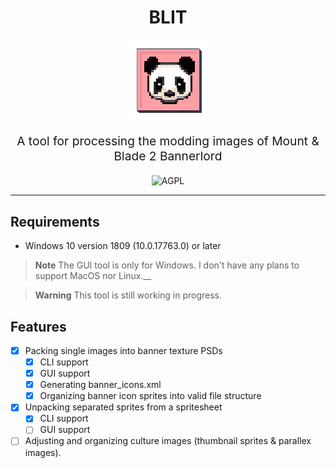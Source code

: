 <div align="center">
<h1><b>BLIT</b></h1>
<img src="images/icon.png" alt="Logo" />
<p style="font-size:1.2rem;">
A tool for processing the modding images of Mount &amp; Blade 2 Bannerlord
</p>
<img src="https://www.gnu.org/graphics/agplv3-with-text-100x42.png" alt="AGPL" />
</div>

---

## Requirements
- Windows 10 version 1809 (10.0.17763.0) or later
> **Note**
> The GUI tool is only for Windows. I don't have any plans to support MacOS nor Linux.__

> **Warning**
> This tool is still working in progress.

## Features
- [x] Packing single images into banner texture PSDs
	- [x] CLI support
	- [x] GUI support
	- [x] Generating banner_icons.xml
	- [x] Organizing banner icon sprites into valid file structure
- [x] Unpacking separated sprites from a spritesheet
	- [x] CLI support
	- [ ] GUI support
- [ ] Adjusting and organizing culture images (thumbnail sprites & parallex images).

